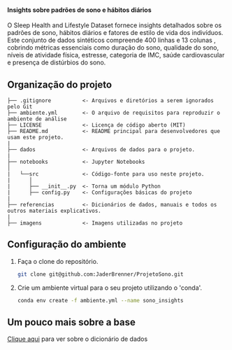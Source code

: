 #### Insights sobre padrões de sono e hábitos diários

O Sleep Health and Lifestyle Dataset fornece insights detalhados sobre os padrões de sono, hábitos diários e fatores de estilo de vida dos indivíduos. Este conjunto de dados sintéticos compreende 400 linhas e 13 colunas , cobrindo métricas essenciais como duração do sono, qualidade do sono, níveis de atividade física, estresse, categoria de IMC, saúde cardiovascular e presença de distúrbios do sono.

## Organização do projeto

```
├── .gitignore          <- Arquivos e diretórios a serem ignorados pelo Git
├── ambiente.yml        <- O arquivo de requisitos para reproduzir o ambiente de análise
├── LICENSE             <- Licença de código aberto (MIT)
├── README.md           <- README principal para desenvolvedores que usam este projeto.
|
├── dados               <- Arquivos de dados para o projeto.
|
├── notebooks           <- Jupyter Notebooks
│
|   └──src              <- Código-fonte para uso neste projeto.
|      │
|      ├── __init__.py  <- Torna um módulo Python
|      ├── config.py    <- Configurações básicas do projeto
|
├── referencias         <- Dicionários de dados, manuais e todos os outros materiais explicativos.
|
├── imagens             <- Imagens utilizadas no projeto
```

## Configuração do ambiente

1. Faça o clone do repositório.

    ```bash
    git clone git@github.com:JaderBrenner/ProjetoSono.git
    ```

2. Crie um ambiente virtual para o seu projeto utilizando o 'conda'.

   ```bash
   conda env create -f ambiente.yml --name sono_insights
   ```

## Um pouco mais sobre a base

[Clique aqui](referencias/01_dicionario_de_dados.md) para ver sobre o dicionário de dados 
